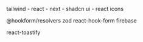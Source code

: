 tailwind - react - next - shadcn ui - react icons

@hookform/resolvers
zod
react-hook-form
firebase

react-toastify
